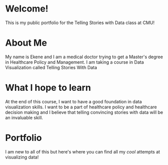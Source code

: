 # Welcome!
This is my public portfolio for the Telling Stories with Data class at CMU!

# About Me
My name is Ekene and I am a medical doctor trying to get a Master's degree in Healthcare Policy and Management. I am taking a course in Data Visualization called Telling Stories With Data

# What I hope to learn
At the end of this course, I want to have a good foundation in data visualization skills. I want to be a part of healthcare policy and healthcare decision making and I believe that telling convincing stories with data will be an invaluable skill.

# Portfolio
I am new to all of this but here's where you can find all my *cool* attempts at visualizing data!
